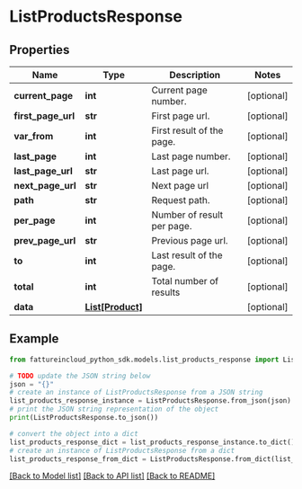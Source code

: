 # ListProductsResponse


## Properties

Name | Type | Description | Notes
------------ | ------------- | ------------- | -------------
**current_page** | **int** | Current page number. | [optional] 
**first_page_url** | **str** | First page url. | [optional] 
**var_from** | **int** | First result of the page. | [optional] 
**last_page** | **int** | Last page number. | [optional] 
**last_page_url** | **str** | Last page url. | [optional] 
**next_page_url** | **str** | Next page url | [optional] 
**path** | **str** | Request path. | [optional] 
**per_page** | **int** | Number of result per page. | [optional] 
**prev_page_url** | **str** | Previous page url. | [optional] 
**to** | **int** | Last result of the page. | [optional] 
**total** | **int** | Total number of results | [optional] 
**data** | [**List[Product]**](Product.md) |  | [optional] 

## Example

```python
from fattureincloud_python_sdk.models.list_products_response import ListProductsResponse

# TODO update the JSON string below
json = "{}"
# create an instance of ListProductsResponse from a JSON string
list_products_response_instance = ListProductsResponse.from_json(json)
# print the JSON string representation of the object
print(ListProductsResponse.to_json())

# convert the object into a dict
list_products_response_dict = list_products_response_instance.to_dict()
# create an instance of ListProductsResponse from a dict
list_products_response_from_dict = ListProductsResponse.from_dict(list_products_response_dict)
```
[[Back to Model list]](../README.md#documentation-for-models) [[Back to API list]](../README.md#documentation-for-api-endpoints) [[Back to README]](../README.md)


